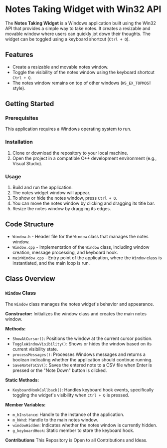 # Notes Taking Widget with Win32 API

The **Notes Taking Widget** is a Windows application built using the Win32 API that provides a simple way to take notes. It creates a resizable and movable window where users can quickly jot down their thoughts. The widget can be toggled using a keyboard shortcut (`Ctrl + Q`).

## Features

- Create a resizable and movable notes window.
- Toggle the visibility of the notes window using the keyboard shortcut `Ctrl + Q`.
- The notes window remains on top of other windows (`WS_EX_TOPMOST` style).

## Getting Started

### Prerequisites

This application requires a Windows operating system to run.

### Installation

1. Clone or download the repository to your local machine.
2. Open the project in a compatible C++ development environment (e.g., Visual Studio).

### Usage

1. Build and run the application.
2. The notes widget window will appear.
3. To show or hide the notes window, press `Ctrl + Q`.
4. You can move the notes window by clicking and dragging its title bar.
5. Resize the notes window by dragging its edges.

## Code Structure

- `Window.h` - Header file for the `Window` class that manages the notes window.
- `Window.cpp` - Implementation of the `Window` class, including window creation, message processing, and keyboard hook.
- `mainWindow.cpp` - Entry point of the application, where the `Window` class is instantiated, and the main loop is run.

## Class Overview

### `Window` Class

The `Window` class manages the notes widget's behavior and appearance.

**Constructor:** Initializes the window class and creates the main notes window.

**Methods:**

- `ShowAtCursor()`: Positions the window at the current cursor position.
- `ToggleWindowVisibility()`: Shows or hides the window based on its current visibility state.
- `processMessages()`: Processes Windows messages and returns a boolean indicating whether the application should continue running.
- `SaveNoteToCSV()`: Saves the entered note to a CSV file when Enter is pressed or the "Note Down" button is clicked.

**Static Methods:**

- `KeyboardHookCallback()`: Handles keyboard hook events, specifically toggling the widget's visibility when `Ctrl + Q` is pressed.

**Member Variables:**

- `m_hInstance`: Handle to the instance of the application.
- `m_hWnd`: Handle to the main notes window.
- `windowHidden`: Indicates whether the notes window is currently hidden.
- `g_keyboardHook`: Static member to store the keyboard hook.

**Contributions**
This Repository is Open to all Contributions and Ideas.
